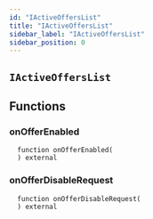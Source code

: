 ```yaml
---
id: "IActiveOffersList"
title: "IActiveOffersList"
sidebar_label: "IActiveOffersList"
sidebar_position: 0
---
```


## `IActiveOffersList`



## Functions
### onOfferEnabled
```solidity
  function onOfferEnabled(
  ) external 
```


### onOfferDisableRequest
```solidity
  function onOfferDisableRequest(
  ) external 
```


